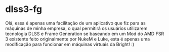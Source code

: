 # dlss3-fg
Olá, essa é apenas uma facilitação de um aplicativo que fiz para as máquinas de minha empresa, o qual permitirá os usuários utilizarem tecnologia DLSS e Frame Generation se baseando em um Mod do AMD FSR 3 existente feito originalmente por NukeM e Luke, esta é apenas uma modificação para funcionar em máquinas virtuais da Bright! :)
